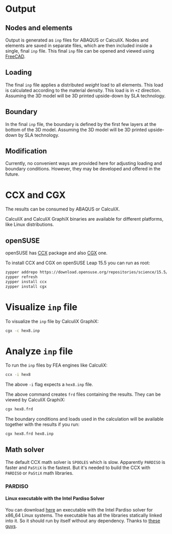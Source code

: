 # Output

## Nodes and elements

Output is generated as `inp` files for ABAQUS or CalculiX. Nodes and elements are saved in separate files, which are then included inside a single, final `inp` file. This final `inp` file can be opened and viewed using [FreeCAD](https://en.wikipedia.org/wiki/FreeCAD).

## Loading

The final `inp` file applies a distributed *weight* load to all elements. This load is calculated according to the material density. This load is in `+Z` direction. Assuming the 3D model will be 3D printed upside-down by SLA technology.

## Boundary

In the final `inp` file, the boundary is defined by the first few layers at the bottom of the 3D model. Assuming the 3D model will be 3D printed upside-down by SLA technology.

## Modification

Currently, no convenient ways are provided here for adjusting loading and boundary conditions. However, they may be developed and offered in the future.

# CCX and CGX

The results can be consumed by ABAQUS or CalculiX.

CalculiX and CalculiX GraphiX binaries are available for different platforms, like Linux distributions.

## openSUSE

openSUSE has [CCX](https://software.opensuse.org/package/ccx) package and also [CGX](https://software.opensuse.org/package/cgx) one.

To install CCX and CGX on openSUSE Leap 15.5 you can run as root:

```bash
zypper addrepo https://download.opensuse.org/repositories/science/15.5/science.repo
zypper refresh
zypper install ccx
zypper install cgx
```

# Visualize `inp` file

To visualize the `inp` file by CalculiX GraphiX:

```bash
cgx -c hex8.inp
```

# Analyze `inp` file

To run the `inp` files by FEA engines like CalculiX:

```bash
ccx -i hex8
```

The above `-i` flag expects a `hex8.inp` file.

The above command creates `frd` files containing the results. They can be viewed by CalculiX GraphiX:

```bash
cgx hex8.frd
```

The boundary conditions and loads used in the calculation will be available together with the results if you run:

```bash
cgx hex8.frd hex8.inp
```

## Math solver

The default CCX math solver is `SPOOLES` which is slow. Apparently `PARDISO` is faster and `PaStiX` is the fastest. But it's needed to build the CCX with `PARDISO` or `PaStiX` math libraries.

### PARDISO

#### Linux executable with the Intel Pardiso Solver

You can download [here](https://www.dropbox.com/s/x8axi53l9dk9w4g/ccx_2.19_MT?dl=1) an executable with the Intel Pardiso solver for x86_64 Linux systems. The executable has all the libraries statically linked into it. So it should run by itself without any dependency. Thanks to [these guys](https://www.feacluster.com/calculix.php).
